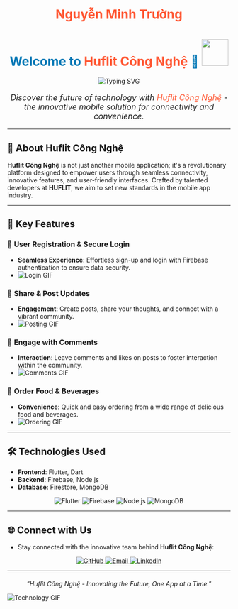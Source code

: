 <h1 align="center" style="color:#FF5733;">
  Nguyễn Minh Trường
</h1>

<h1 align="center" style="color:#0077B5;">
  Welcome to <span style="color:#FF5733;">Huflit Công Nghệ</span> 🚀
  <img src="https://media.giphy.com/media/fAnEC88LqFUxG/giphy.gif" width="60">
</h1>

<div align="center">
  <img src="https://readme-typing-svg.demolab.com?font=Roboto&weight=700&size=30&pause=1000&color=FF5733&center=true&vCenter=true&width=600&lines=The+Next+Big+Thing+in+Mobile+Apps;Transforming+Connectivity;Innovative+Solutions+for+Everyone;Experience+the+Future+Now!" alt="Typing SVG" />
</div>

<p align="center" style="font-size: 18px;">
  <i>Discover the future of technology with <span style="color:#FF5733;">Huflit Công Nghệ</span> - the innovative mobile solution for connectivity and convenience.</i>
</p>

---

## 🌟 About Huflit Công Nghệ

**Huflit Công Nghệ** is not just another mobile application; it's a revolutionary platform designed to empower users through seamless connectivity, innovative features, and user-friendly interfaces. Crafted by talented developers at **HUFLIT**, we aim to set new standards in the mobile app industry.

---

## 🚀 Key Features

### 🔐 **User Registration & Secure Login**
- **Seamless Experience**: Effortless sign-up and login with Firebase authentication to ensure data security.
- ![Login GIF](https://media.giphy.com/media/xTkcEQACH24SMPxIQg/giphy.gif)

### 📰 **Share & Post Updates**
- **Engagement**: Create posts, share your thoughts, and connect with a vibrant community.
- ![Posting GIF](https://media.giphy.com/media/3ohhwF34cGDoFFhRfy/giphy.gif)

### 💬 **Engage with Comments**
- **Interaction**: Leave comments and likes on posts to foster interaction within the community.
- ![Comments GIF](https://media.giphy.com/media/3o7TKM3jv9C6GjlJ9e/giphy.gif)

### 🍔 **Order Food & Beverages**
- **Convenience**: Quick and easy ordering from a wide range of delicious food and beverages.
- ![Ordering GIF](https://media.giphy.com/media/26BRv0ThflsHCqDrG/giphy.gif)

---

## 🛠️ Technologies Used

- **Frontend**: Flutter, Dart
- **Backend**: Firebase, Node.js
- **Database**: Firestore, MongoDB

<p align="center">
  <img src="https://img.shields.io/badge/Flutter-02569B?style=for-the-badge&logo=flutter&logoColor=white" alt="Flutter" />
  <img src="https://img.shields.io/badge/Firebase-FFCA28?style=for-the-badge&logo=firebase&logoColor=black" alt="Firebase" />
  <img src="https://img.shields.io/badge/Node.js-43853D?style=for-the-badge&logo=node.js&logoColor=white" alt="Node.js" />
  <img src="https://img.shields.io/badge/MongoDB-4EA94B?style=for-the-badge&logo=mongodb&logoColor=white" alt="MongoDB" />
</p>

---

## 🌐 Connect with Us

- Stay connected with the innovative team behind **Huflit Công Nghệ**:

<p align="center">
  <a href="https://github.com/yourusername" target="_blank">
    <img src="https://img.shields.io/badge/GitHub-181717?style=for-the-badge&logo=github&logoColor=white" alt="GitHub" />
  </a>
  <a href="mailto:yourname@example.com" target="_blank">
    <img src="https://img.shields.io/badge/Email-D14836?style=for-the-badge&logo=gmail&logoColor=white" alt="Email" />
  </a>
  <a href="https://linkedin.com/in/yourprofile" target="_blank">
    <img src="https://img.shields.io/badge/LinkedIn-0077B5?style=for-the-badge&logo=linkedin&logoColor=white" alt="LinkedIn" />
  </a>
</p>

---

<div align="center" style="margin-top: 20px;">
  <i>"Huflit Công Nghệ - Innovating the Future, One App at a Time."</i>
</div>

![Technology GIF](https://media.giphy.com/media/l3q2yj5Um0P2vXcH2/giphy.gif)
